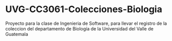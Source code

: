 # UVG-CC3061-Colecciones-Biologia
Proyecto para la clase de Ingenieria de Software, para llevar el registro de la coleccion del departamento de Biología de la Universidad del Valle de Guatemala 
